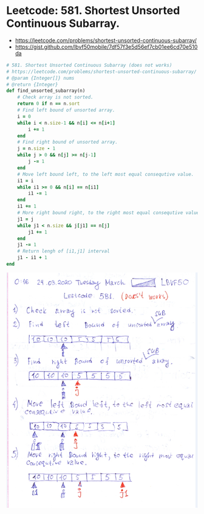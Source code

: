 # Leetcode: 581. Shortest Unsorted Continuous Subarray.

- https://leetcode.com/problems/shortest-unsorted-continuous-subarray/
- https://gist.github.com/lbvf50mobile/7df57f3e5d56ef7cb01ee6cd70e510da

```Ruby
# 581. Shortest Unsorted Continuous Subarray (does not works)
# https://leetcode.com/problems/shortest-unsorted-continuous-subarray/
# @param {Integer[]} nums
# @return {Integer}
def find_unsorted_subarray(n)
    # Check array is not sorted.
    return 0 if n == n.sort
    # Find left bound of unsorted array.
    i = 0
    while i < n.size-1 && n[i] <= n[i+1]
        i += 1
    end
    # Find right bound of unsorted array.
    j = n.size - 1
    while j > 0 && n[j] >= n[j-1]
        j -= 1
    end
    # Move left bound left, to the left most equal consequtive value.
    i1 = i
    while i1 >= 0 && n[i] == n[i1]
        i1 -= 1
    end
    i1 += 1
    # More right bound right, to the right most equal consequtive value.
    j1 = j
    while j1 < n.size && j[j1] == n[j]
        j1 += 1
    end
    j1 -= 1
    # Return lengh of [i1,j1] interval
    j1 - i1 + 1
end
```

![use 4 loops](581lc.png)